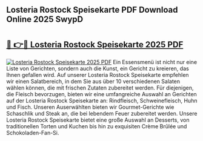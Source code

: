 ## Losteria Rostock Speisekarte PDF Download Online 2025 SwypD

# <h2><a href="http://gcbyhi6.nevu.top/?p=Losteria+Rostock+Speisekarte">🔗 👉🔴 Losteria Rostock Speisekarte 2025 PDF</a></h2>

[![Losteria Rostock Speisekarte 2025 PDF](https://i.imgur.com/dBaPXMq.png)](http://gcbyhi6.nevu.top/?p=Losteria+Rostock+Speisekarte)
Ein Essensmenü ist nicht nur eine Liste von Gerichten, sondern auch die Kunst, ein Gericht zu kreieren, das Ihnen gefallen wird. Auf unserer Losteria Rostock Speisekarte empfehlen wir einen Salatbereich, in dem Sie aus über 10 verschiedenen Salaten wählen können, die mit frischen Zutaten zubereitet werden. Für diejenigen, die Fleisch bevorzugen, bieten wir eine umfangreiche Auswahl an Gerichten auf der Losteria Rostock Speisekarte an: Rindfleisch, Schweinefleisch, Huhn und Fisch. Unseren Auserwählten bieten wir Gourmet-Gerichte wie Schaschlik und Steak an, die bei lebendem Feuer zubereitet werden. Unsere Losteria Rostock Speisekarte bietet eine große Auswahl an Desserts, von traditionellen Torten und Kuchen bis hin zu exquisiten Crème Brûlée und Schokoladen-Fan-Si.
